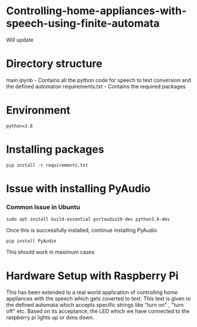# Controlling-home-appliances-with-speech-using-finite-automata
Will update

# Directory structure
main.ipynb          -   Contains all the python code for speech to text conversion and the defined automaton
requirements.txt    -   Contains the required packages



# Environment
```
python=3.8
```

# Installing packages
```
pip install -r requirements.txt
```

# Issue with installing PyAudio
### Common Issue in Ubuntu
```
sudo apt install build-essential portaudio19-dev python3.8-dev
```
Once this is successfully installed, continue installing PyAudio
```
pip install PyAudio
```
This should work in maximum cases

# Hardware Setup with Raspberry Pi
This has been extended to a real world application of controlling home appliances with the speech which gets coverted to text.
This text is given to the defined automata which accepts specific strings like "turn on" , "turn off" etc. Based on its acceptance, the LED which we have connected to the raspberry pi lights up or dims down.
